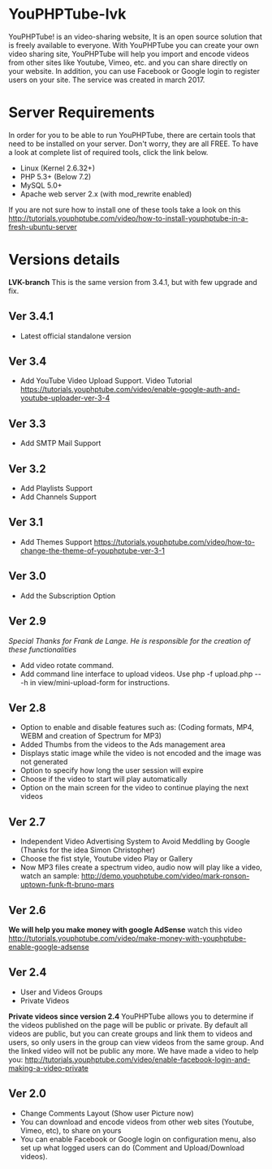 # YouPHPTube-lvk
YouPHPTube! is an video-sharing website, It is an open source solution that is freely available to everyone. With YouPHPTube you can create your own video sharing site, YouPHPTube will help you import and encode videos from other sites like Youtube, Vimeo, etc. and you can share directly on your website. In addition, you can use Facebook or Google login to register users on your site. The service was created in march 2017.

# Server Requirements

In order for you to be able to run YouPHPTube, there are certain tools that need to be installed on your server. Don't worry, they are all FREE. To have a look at complete list of required tools, click the link below.

- Linux (Kernel 2.6.32+)
- PHP 5.3+ (Below 7.2)
- MySQL 5.0+
- Apache web server 2.x (with mod_rewrite enabled)

If you are not sure how to install one of these tools take a look on this http://tutorials.youphptube.com/video/how-to-install-youphptube-in-a-fresh-ubuntu-server


# Versions details

**LVK-branch** This is the same version from 3.4.1, but with few upgrade and fix.

## Ver 3.4.1
- Latest official standalone version

## Ver 3.4
- Add YouTube Video Upload Support.
Video Tutorial https://tutorials.youphptube.com/video/enable-google-auth-and-youtube-uploader-ver-3-4

## Ver 3.3
- Add SMTP Mail Support

## Ver 3.2
- Add Playlists Support
- Add Channels Support

## Ver 3.1
- Add Themes Support
https://tutorials.youphptube.com/video/how-to-change-the-theme-of-youphptube-ver-3-1

## Ver 3.0
- Add the Subscription Option

## Ver 2.9
*Special Thanks for Frank de Lange. He is responsible for the creation of these functionalities*
- Add video rotate command.
- Add command line interface to upload videos. Use php -f upload.php -- -h in view/mini-upload-form for instructions.

## Ver 2.8
- Option to enable and disable features such as: (Coding formats, MP4, WEBM and creation of Spectrum for MP3)
- Added Thumbs from the videos to the Ads management area
- Displays static image while the video is not encoded and the image was not generated
- Option to specify how long the user session will expire
- Choose if the video to start will play automatically
- Option on the main screen for the video to continue playing the next videos

## Ver 2.7
- Independent Video Advertising System to Avoid Meddling by Google (Thanks for the idea Simon Christopher)
- Choose the fist style, Youtube video Play or Gallery
- Now MP3 files create a spectrum video, audio now will play like a video, watch an sample: http://demo.youphptube.com/video/mark-ronson-uptown-funk-ft-bruno-mars

## Ver 2.6
**We will help you make money with google AdSense** watch this video http://tutorials.youphptube.com/video/make-money-with-youphptube-enable-google-adsense

## Ver 2.4
- User and Videos Groups
- Private Videos

**Private videos since version 2.4** YouPHPTube allows you to determine if the videos published on the page will be public or private.
By default all videos are public, but you can create groups and link them to videos and users, so only users in the group can view videos from the same group. And the linked video will not be public any more.
We have made a video to help you: http://tutorials.youphptube.com/video/enable-facebook-login-and-making-a-video-private

## Ver 2.0
- Change Comments Layout (Show user Picture now)
- You can download and encode videos from other web sites (Youtube, Vimeo, etc), to share on yours
- You can enable Facebook or Google login on configuration menu, also set up what logged users can do (Comment and Upload/Download videos).
